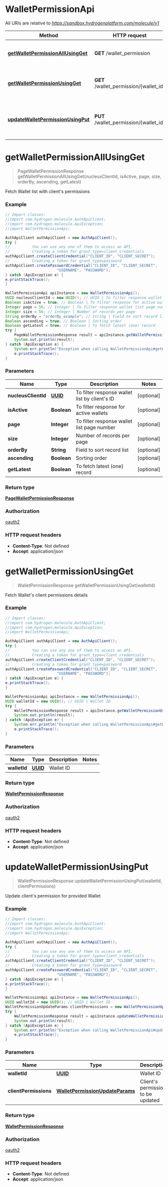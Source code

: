 # WalletPermissionApi

All URIs are relative to *https://sandbox.hydrogenplatform.com/molecule/v1*

Method | HTTP request | Description
------------- | ------------- | -------------
[**getWalletPermissionAllUsingGet**](WalletPermissionApi.md#getWalletPermissionAllUsingGet) | **GET** /wallet_permission | Fetch Wallet list with client&#39;s permissions
[**getWalletPermissionUsingGet**](WalletPermissionApi.md#getWalletPermissionUsingGet) | **GET** /wallet_permission/{wallet_id} | Fetch Wallet&#39;s client permissions details
[**updateWalletPermissionUsingPut**](WalletPermissionApi.md#updateWalletPermissionUsingPut) | **PUT** /wallet_permission/{wallet_id} | Update client&#39;s permission for provided Wallet


<a name="getWalletPermissionAllUsingGet"></a>
# **getWalletPermissionAllUsingGet**
> PageWalletPermissionResponse getWalletPermissionAllUsingGet(nucleusClientId, isActive, page, size, orderBy, ascending, getLatest)

Fetch Wallet list with client&#39;s permissions

### Example
```java
// Import classes:
//import com.hydrogen.molecule.AuthApiClient;
//import com.hydrogen.molecule.ApiException;
//import WalletPermissionApi;

AuthApiClient authApiClient = new AuthApiClient();
try {
//          You can use any one of them to access an API.
//          Creating a token for grant_type=client_credentials            
authApiClient.createClientCredential("CLIENT_ID", "CLIENT_SECRET");
//          Creating a token for grant_type=password
authApiClient.createPasswordCredential("CLIENT_ID", "CLIENT_SECRET",
                       "USERNAME", "PASSWORD");           
} catch (ApiException e) {
e.printStackTrace();
}

WalletPermissionApi apiInstance = new WalletPermissionApi();
UUID nucleusClientId = new UUID(); // UUID | To filter response wallet list by client's ID
Boolean isActive = true; // Boolean | To filter response for active wallets
Integer page = 56; // Integer | To filter response wallet list page number
Integer size = 56; // Integer | Number of records per page
String orderBy = "orderBy_example"; // String | Field to sort record list
Boolean ascending = true; // Boolean | Sorting order
Boolean getLatest = true; // Boolean | To fetch latest (one) record
try {
    PageWalletPermissionResponse result = apiInstance.getWalletPermissionAllUsingGet(nucleusClientId, isActive, page, size, orderBy, ascending, getLatest);
    System.out.println(result);
} catch (ApiException e) {
    System.err.println("Exception when calling WalletPermissionApi#getWalletPermissionAllUsingGet");
    e.printStackTrace();
}
```

### Parameters

Name | Type | Description  | Notes
------------- | ------------- | ------------- | -------------
 **nucleusClientId** | [**UUID**](.md)| To filter response wallet list by client&#39;s ID | [optional]
 **isActive** | **Boolean**| To filter response for active wallets | [optional]
 **page** | **Integer**| To filter response wallet list page number | [optional]
 **size** | **Integer**| Number of records per page | [optional]
 **orderBy** | **String**| Field to sort record list | [optional]
 **ascending** | **Boolean**| Sorting order | [optional]
 **getLatest** | **Boolean**| To fetch latest (one) record | [optional]

### Return type

[**PageWalletPermissionResponse**](PageWalletPermissionResponse.md)

### Authorization

[oauth2](../README.md#oauth2)

### HTTP request headers

 - **Content-Type**: Not defined
 - **Accept**: application/json

<a name="getWalletPermissionUsingGet"></a>
# **getWalletPermissionUsingGet**
> WalletPermissionResponse getWalletPermissionUsingGet(walletId)

Fetch Wallet&#39;s client permissions details

### Example
```java
// Import classes:
//import com.hydrogen.molecule.AuthApiClient;
//import com.hydrogen.molecule.ApiException;
//import WalletPermissionApi;

AuthApiClient authApiClient = new AuthApiClient();
try {
//          You can use any one of them to access an API.
//          Creating a token for grant_type=client_credentials            
authApiClient.createClientCredential("CLIENT_ID", "CLIENT_SECRET");
//          Creating a token for grant_type=password
authApiClient.createPasswordCredential("CLIENT_ID", "CLIENT_SECRET",
                       "USERNAME", "PASSWORD");           
} catch (ApiException e) {
e.printStackTrace();
}

WalletPermissionApi apiInstance = new WalletPermissionApi();
UUID walletId = new UUID(); // UUID | Wallet ID
try {
    WalletPermissionResponse result = apiInstance.getWalletPermissionUsingGet(walletId);
    System.out.println(result);
} catch (ApiException e) {
    System.err.println("Exception when calling WalletPermissionApi#getWalletPermissionUsingGet");
    e.printStackTrace();
}
```

### Parameters

Name | Type | Description  | Notes
------------- | ------------- | ------------- | -------------
 **walletId** | [**UUID**](.md)| Wallet ID |

### Return type

[**WalletPermissionResponse**](WalletPermissionResponse.md)

### Authorization

[oauth2](../README.md#oauth2)

### HTTP request headers

 - **Content-Type**: Not defined
 - **Accept**: application/json

<a name="updateWalletPermissionUsingPut"></a>
# **updateWalletPermissionUsingPut**
> WalletPermissionResponse updateWalletPermissionUsingPut(walletId, clientPermissions)

Update client&#39;s permission for provided Wallet

### Example
```java
// Import classes:
//import com.hydrogen.molecule.AuthApiClient;
//import com.hydrogen.molecule.ApiException;
//import WalletPermissionApi;

AuthApiClient authApiClient = new AuthApiClient();
try {
//          You can use any one of them to access an API.
//          Creating a token for grant_type=client_credentials            
authApiClient.createClientCredential("CLIENT_ID", "CLIENT_SECRET");
//          Creating a token for grant_type=password
authApiClient.createPasswordCredential("CLIENT_ID", "CLIENT_SECRET",
                       "USERNAME", "PASSWORD");           
} catch (ApiException e) {
e.printStackTrace();
}

WalletPermissionApi apiInstance = new WalletPermissionApi();
UUID walletId = new UUID(); // UUID | Wallet ID
WalletPermissionUpdateParams clientPermissions = new WalletPermissionUpdateParams(); // WalletPermissionUpdateParams | Client's permission to be updated
try {
    WalletPermissionResponse result = apiInstance.updateWalletPermissionUsingPut(walletId, clientPermissions);
    System.out.println(result);
} catch (ApiException e) {
    System.err.println("Exception when calling WalletPermissionApi#updateWalletPermissionUsingPut");
    e.printStackTrace();
}
```

### Parameters

Name | Type | Description  | Notes
------------- | ------------- | ------------- | -------------
 **walletId** | [**UUID**](.md)| Wallet ID |
 **clientPermissions** | [**WalletPermissionUpdateParams**](WalletPermissionUpdateParams.md)| Client&#39;s permission to be updated |

### Return type

[**WalletPermissionResponse**](WalletPermissionResponse.md)

### Authorization

[oauth2](../README.md#oauth2)

### HTTP request headers

 - **Content-Type**: Not defined
 - **Accept**: application/json

